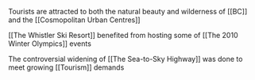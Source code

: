 Tourists are attracted to both the natural beauty and wilderness of [[BC]] and the [[Cosmopolitan Urban Centres]]

[[The Whistler Ski Resort]] benefited from hosting some of [[The 2010 Winter Olympics]] events

The controversial widening of [[The Sea-to-Sky Highway]] was done to meet growing [[Tourism]] demands

